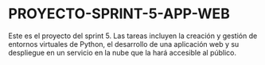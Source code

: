 # PROYECTO-SPRINT-5-APP-WEB
Este es el proyecto del sprint 5. Las tareas incluyen la creación y gestión de entornos virtuales de Python, el desarrollo de una aplicación web y su despliegue en un servicio en la nube que la hará accesible al público. 
